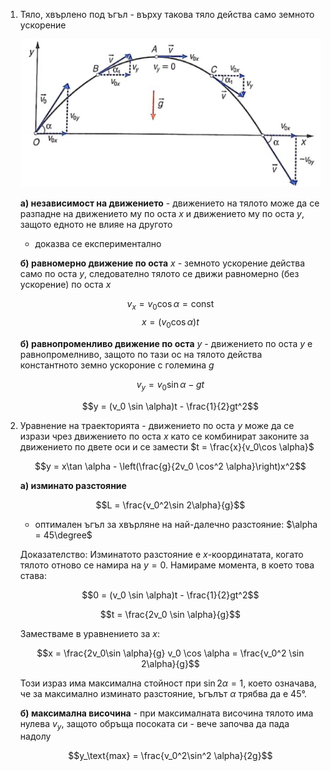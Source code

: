 1. Тяло, хвърлено под ъгъл - върху такова тяло действа само земното ускорение
	
	![Projectile Motion](Resources/Projectile%20Motion.jpg)
	
	**а) независимост на движението** - движението на тялото може да се разпадне на движението му по оста $x$ и движението му по оста $y$, защото едното не влияе на другото
	- доказва се експериментално
	
	**б) равномерно движение по оста** $x$ - земното ускорение действа само по оста $y$, следователно тялото се движи равномерно (без ускорение) по оста $x$
	
	$$v_x = v_0\cos \alpha = \text{const}$$
	$$x = (v_0 \cos \alpha) t$$
	
	**б) равнопроменливо движение по оста** $y$ - движението по оста $y$ е равнопромелниво, защото по тази ос на тялото действа константното земно ускороние с големина $g$
	
	$$v_y = v_0 \sin \alpha - gt$$
	
	$$y = (v_0 \sin \alpha)t - \frac{1}{2}gt^2$$

2. Уравнение на траекторията - движението по оста $y$ може да се изрази чрез движението по оста $x$ като се комбинират законите за движението по двете оси и се замести $t = \frac{x}{v_0\cos \alpha}$
	
	$$y = x\tan \alpha - \left(\frac{g}{2v_0 \cos^2 \alpha}\right)x^2$$
	
	**а) изминато разстояние**
	
	$$L = \frac{v_0^2\sin 2\alpha}{g}$$
	- оптимален ъгъл за хвърляне на най-далечно разстояние: $\alpha = 45\degree$
	
	Доказателство: Изминатото разстояние е $x$-координатата, когато тялото отново се намира на $y=0$. Намираме момента, в което това става:
	
	$$0 = (v_0 \sin \alpha)t - \frac{1}{2}gt^2$$
	
	$$t = \frac{2v_0 \sin \alpha}{g}$$
	
	Заместваме в уравнението за $x$:
	
	$$x = \frac{2v_0\sin \alpha}{g} v_0 \cos \alpha = \frac{v_0^2 \sin 2\alpha}{g}$$
	
	Този израз има максимална стойност при $\sin 2 \alpha = 1$, което означава, че за максимално изминато разстояние, ъгълът $\alpha$ трябва да е 45°.
	
	**б) максимална височина** - при максималната височина тялото има нулева $v_y$, защото обръща посоката си - вече започва да пада надолу
	
	$$y_\text{max} = \frac{v_0^2\sin^2 \alpha}{2g}$$